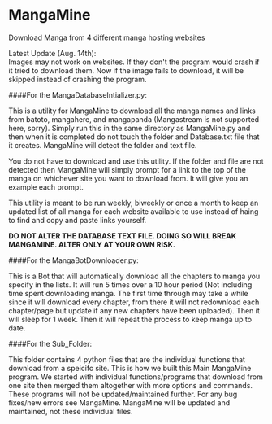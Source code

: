 # MangaMine

Download Manga from 4 different manga hosting websites




Latest Update (Aug. 14th):  
Images may not work on websites. If they don't the program would crash if it tried to download them. Now if the image fails to download, it will be skipped instead of crashing the program.





####For the MangaDatabaseIntializer.py:

  This is a utility for MangaMine to download all the manga names and links from batoto, mangahere, and mangapanda (Mangastream is not supported here, sorry). Simply run this in the same directory as MangaMine.py and then when it is completed do not touch the folder and Database.txt file that it creates. MangaMine will detect the folder and text file.
  
  You do not have to download and use this utility. If the folder and file are not detected then MangaMine will simply prompt for a link to the top of the manga on whichever site you want to download from. It will give you an example each prompt.

  This utility is meant to be run weekly, biweekly or once a month to keep an updated list of all manga for each website available to use instead of haing to find and copy and paste links yourself.

**DO NOT ALTER THE DATABASE TEXT FILE. DOING SO WILL BREAK MANGAMINE. ALTER ONLY AT YOUR OWN RISK.**


####For the MangaBotDownloader.py:

  This is a Bot that will automatically download all the chapters to manga you specify in the lists. It will run 5 times over a 10 hour period (Not including time spent downloading manga. The first time through may take a while since it will download every chapter, from there it will not redownload each chapter/page but update if any new chapters have been uploaded). Then it will sleep for 1 week. Then it will repeat the process to keep manga up to date.
  
####For the Sub_Folder:

  This folder contains 4 python files that are the individual functions that download from a speicifc site. This is how we built this Main MangaMine program. We started with individual functions/programs that download from one site then merged them altogether with more options and commands. These programs will not be updated/maintained further. For any bug fixes/new errors see MangaMine. MangaMine will be updated and maintained, not these individual files.
